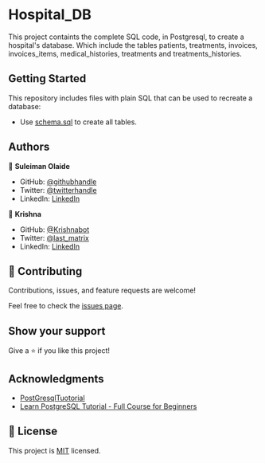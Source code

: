 # Hospital_DB

This project containts the complete SQL code, in Postgresql, to create a hospital's database. Which include the tables patients, treatments, invoices, invoices_items, medical_histories, treatments and treatments_histories.

## Getting Started

This repository includes files with plain SQL that can be used to recreate a database:

- Use [schema.sql](./schema.sql) to create all tables.


## Authors

👤 **Suleiman Olaide**

- GitHub: [@githubhandle](https://github.com/ceemos96)
- Twitter: [@twitterhandle](https://twitter.com/ceemos_dev)
- LinkedIn: [LinkedIn](https://linkedin.com/in/suleiman-olaide)

👤 **Krishna**

- GitHub: [@Krishnabot](https://github.com/Krishnabot)
- Twitter: [@last_matrix](https://twitter.com/last_matrix)
- LinkedIn: [LinkedIn](https://www.linkedin.com/in/krishna-prasad-acharya-3596bb130/)
## 🤝 Contributing

Contributions, issues, and feature requests are welcome!

Feel free to check the [issues page](https://github.com/Krishnabot/Hospital_DB/issues).

## Show your support

Give a ⭐️ if you like this project!

## Acknowledgments

- [PostGresqlTuotorial](https://www.postgresqltutorial.com/)
- [Learn PostgreSQL Tutorial - Full Course for Beginners](https://youtu.be/qw--VYLpxG4)

## 📝 License

This project is [MIT](./MIT.md) licensed.
